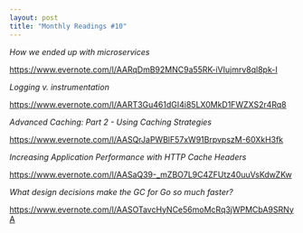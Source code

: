 ```yaml
---
layout: post
title: "Monthly Readings #10"
---
```


*How we ended up with microservices*

https://www.evernote.com/l/AARqDmB92MNC9a55RK-iVIujmrv8ql8pk-I

*Logging v. instrumentation*

https://www.evernote.com/l/AART3Gu461dGI4i85LX0MkD1FWZXS2r4Rq8

*Advanced Caching: Part 2 - Using Caching Strategies*

https://www.evernote.com/l/AASQrJaPWBlF57xW91BrpvpszM-60XkH3fk

*Increasing Application Performance with HTTP Cache Headers*

https://www.evernote.com/l/AASaQ39-_mZBO7L9C4ZFUtz40uuVsKdwZKw

*What design decisions make the GC for Go so much faster?*

https://www.evernote.com/l/AASOTavcHyNCe56moMcRq3jWPMCbA9SRNyA
